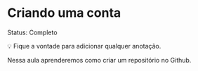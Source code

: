 # Criando uma conta

Status: Completo

<aside>
💡 Fique a vontade para adicionar qualquer anotação.

</aside>

Nessa aula aprenderemos como criar um repositório no Github.
